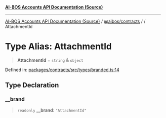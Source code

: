 [**AI-BOS Accounts API Documentation (Source)**](../../../README.md)

***

[AI-BOS Accounts API Documentation (Source)](../../../README.md) / [@aibos/contracts](../README.md) / [](../README.md) / AttachmentId

# Type Alias: AttachmentId

> **AttachmentId** = `string` & `object`

Defined in: [packages/contracts/src/types/branded.ts:14](https://github.com/pohlai88/accounts/blob/48103fb36d28b2b9bfb33472b6de2f719773cde9/packages/contracts/src/types/branded.ts#L14)

## Type Declaration

### \_\_brand

> `readonly` **\_\_brand**: `"AttachmentId"`
